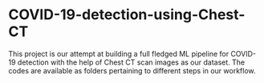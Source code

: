 # COVID-19-detection-using-Chest-CT
This project is our attempt at building a full fledged ML pipeline for COVID-19 detection with the help of Chest CT scan images as our dataset. The codes are available as folders pertaining to different steps in our workflow. 
